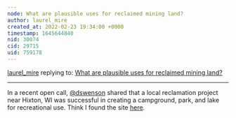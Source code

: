 ```yaml
---
node: What are plausible uses for reclaimed mining land? 
author: laurel_mire
created_at: 2022-02-23 19:34:00 +0000
timestamp: 1645644840
nid: 30074
cid: 29715
uid: 759178
---
```




[laurel_mire](../profile/laurel_mire) replying to: [What are plausible uses for reclaimed mining land? ](../notes/laurel_mire/02-22-2022/what-are-plausible-uses-for-reclaimed-mining-land)

----
In a recent open call, [@dswenson](/profile/dswenson) shared that a local reclamation project near Hixton, WI was successful in creating a campground, park, and lake for recreational use. Think I found the site [here](https://koa.com/campgrounds/hixton/).